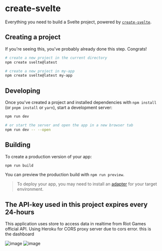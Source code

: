# create-svelte

Everything you need to build a Svelte project, powered by [`create-svelte`](https://github.com/sveltejs/kit/tree/master/packages/create-svelte).

## Creating a project

If you're seeing this, you've probably already done this step. Congrats!

```bash
# create a new project in the current directory
npm create svelte@latest

# create a new project in my-app
npm create svelte@latest my-app
```

## Developing

Once you've created a project and installed dependencies with `npm install` (or `pnpm install` or `yarn`), start a development server:

```bash
npm run dev

# or start the server and open the app in a new browser tab
npm run dev -- --open
```

## Building

To create a production version of your app:

```bash
npm run build
```

You can preview the production build with `npm run preview`.

> To deploy your app, you may need to install an [adapter](https://kit.svelte.dev/docs/adapters) for your target environment.
## The API-key used in this project expires every 24-hours

This application uses store to access data in realtime from Riot Games official API. Using Heroku for CORS proxy server due to cors error. this is the dashboard

![image](https://github.com/ruhan111/LeagueRanks/assets/44141079/bff9231a-98e1-456c-8dc9-e9c240d28c8b)
![image](https://github.com/ruhan111/LeagueRanks/assets/44141079/e2d44cb4-528b-43e6-b9d1-5a829c8b0f6f)

